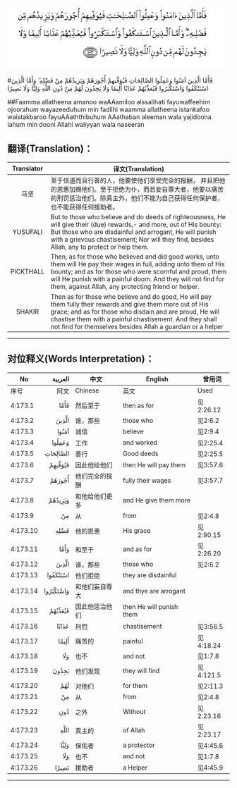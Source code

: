 ![004:173](images/004_173.gif)

#فَأَمَّا الَّذِينَ آمَنُوا وَعَمِلُوا الصَّالِحَاتِ فَيُوَفِّيهِمْ أُجُورَهُمْ وَيَزِيدُهُمْ مِنْ فَضْلِهِ ۖ وَأَمَّا الَّذِينَ اسْتَنْكَفُوا وَاسْتَكْبَرُوا فَيُعَذِّبُهُمْ عَذَابًا أَلِيمًا وَلَا يَجِدُونَ لَهُمْ مِنْ دُونِ اللَّهِ وَلِيًّا وَلَا نَصِيرًا 

##Faamma allatheena amanoo waAAamiloo alssalihati fayuwaffeehim ojoorahum wayazeeduhum min fadlihi waamma allatheena istankafoo waistakbaroo fayuAAaththibuhum AAathaban aleeman wala yajidoona lahum min dooni Allahi waliyyan wala naseeran 

## 翻译(Translation)：

| Translator | 译文(Translation)                                            |
| :--------: | ------------------------------------------------------------ |
|    马坚    | 至于信道而且行善的人，他要使他们享受完全的报酬， 并且把他的恩惠加赐他们。至于拒绝为仆，而且妄自尊大者，他要以痛苦的刑罚惩治他们。除真主外，他们不能为自己获得任何保护者，也不能获得任何援助者。 |
|  YUSUFALI  | But to those who believe and do deeds of righteousness, He will give their (due) rewards,- and more, out of His bounty: But those who are disdainful and arrogant, He will punish with a grievous chastisement; Nor will they find, besides Allah, any to protect or help them. |
| PICKTHALL  | Then, as for those who believed and did good works, unto them will He pay their wages in full, adding unto them of His bounty; and as for those who were scornful and proud, them will He punish with a painful doom. And they will not find for them, against Allah, any protecting friend or helper. |
|   SHAKIR   | Then as for those who believe and do good, He will pay them fully their rewards and give them more out of His grace; and as for those who disdain and are proud, He will chastise them with a painful chastisement. And they shall not find for themselves besides Allah a guardian or a helper |

---

## 对位释义(Words Interpretation)：

| No   | العربية | 中文    | English | 曾用词 |
| ---- | ------: | ------- | ------- | ------ |
| 序号 |    阿文 | Chinese | 英文    | Used   |
| 4:173.1  | فَأَمَّا      | 然后至于       | then as for              | 见2:26.12 |
| 4:173.2  | الَّذِينَ     | 谁，那些       | those who                | 见2:6.2   |
| 4:173.3  | آمَنُوا     | 诚信           | believe                  | 见2:9.4   |
| 4:173.4  | وَعَمِلُوا    | 工作           | and worked               | 见2:25.4  |
| 4:173.5  | الصَّالِحَاتِ  | 善行           | Good deeds               | 见2:25.5  |
| 4:173.6  | فَيُوَفِّيهِمْ   | 因此他给他们   | then He will pay them    | 见3:57.6  |
| 4:173.7  | أُجُورَهُمْ    | 他们完全的报酬 | fully their wages        | 见3:57.7  |
| 4:173.8  | وَيَزِيدُهُمْ   | 和他给他们更多 | and He give them more    |           |
| 4:173.9  | مِنْ        | 从             | from                     | 见2:4.8   |
| 4:173.10 | فَضْلِهِ      | 他的恩惠       | His grace                | 见2:90.15 |
| 4:173.11 | وَأَمَّا      | 和至于         | and as for               | 见2:26.20 |
| 4:173.12 | الَّذِينَ     | 谁，那些       | those who                | 见2:6.2   |
| 4:173.13 | اسْتَنْكَفُوا  | 他们拒绝       | they are disdainful      |           |
| 4:173.14 | وَاسْتَكْبَرُوا | 和他们妄自尊大 | and thye are arrogant    |           |
| 4:173.15 | فَيُعَذِّبُهُمْ   | 因此他惩治他们 | then He will punish them |           |
| 4:173.16 | عَذَابًا     | 刑罚           | chastisement             | 见3:56.5  |
| 4:173.17 | أَلِيمًا     | 痛苦的         | painful                  | 见4:18.24 |
| 4:173.18 | وَلَا       | 也不           | and not                  | 见1:7.8   |
| 4:173.19 | يَجِدُونَ     | 他们发现       | they will find           | 见4:121.5 |
| 4:173.20 | لَهُمْ       | 对他们         | for them                 | 见2:11.3  |
| 4:173.21 | مِنْ        | 从             | from                     | 见2:4.8   |
| 4:173.22 | دُونِ       | 之外           | Without                  | 见2:23.16 |
| 4:173.23 | اللَّهِ      | 真主的         | of Allah                 | 见2:23.17 |
| 4:173.24 | وَلِيًّا      | 保佑者         | a protector              | 见4:45.6  |
| 4:173.25 | وَلَا       | 也不           | and not                  | 见1:7.8   |
| 4:173.26 | نَصِيرًا     | 援助者         | a Helper                 | 见4:45.9  |

---
